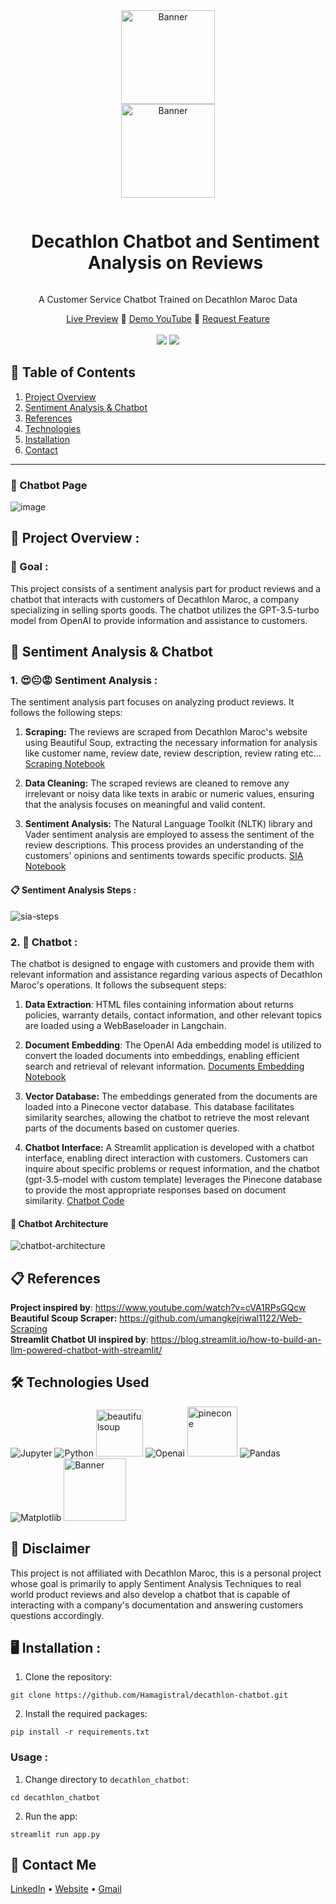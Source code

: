 <div align="center">
  <a href="https://decathlon-chatbot.streamlit.app/">
    <img src="https://github.com/Hamagistral/decathlon-chatbot/assets/66017329/aaffa207-9f03-42b5-8c1b-a0876bc9169b" alt="Banner" width="150"><br>
    <img src="https://upload.wikimedia.org/wikipedia/commons/thumb/0/08/Decathlon_Logo.png/1200px-Decathlon_Logo.png" alt="Banner" width="150">
  </a>

  <div id="user-content-toc">
    <ul>
      <summary><h1 style="display: inline-block;">Decathlon Chatbot and Sentiment Analysis on Reviews</h1></summary>
    </ul>
  </div>
  
  <p>A Customer Service Chatbot Trained on Decathlon Maroc Data</p>
    <a href="https://decathlon-chatbot.streamlit.app/" target="_blank">Live Preview</a>
    🏓
    <a href="https://youtu.be/GKkOpEjlfEo" target="_blank">Demo YouTube</a>
    🔮
    <a href="https://github.com/Hamagistral/DataEngineers-Glassdoor/issues" target="_blank">Request Feature</a>
</div>
<br>
<div align="center">
      <a href="https://decathlon-chatbot.streamlit.app/"><img src="https://static.streamlit.io/badges/streamlit_badge_black_white.svg"/></a>
      <img src="https://img.shields.io/github/stars/hamagistral/decathlon-chatbot?color=blue&style=social"/>
</div>

## 📝 Table of Contents

1. [ Project Overview ](#introduction)
2. [ Sentiment Analysis & Chatbot ](#parts)
3. [ References ](#refs)
4. [ Technologies ](#techs)  
5. [ Installation ](#installation)
6.  [ Contact ](#contact)
<hr>

### 💬 Chatbot Page
![image](https://github.com/Hamagistral/decathlon-chatbot/assets/66017329/77945744-652c-4288-bc74-20f9060be7d9)


<a name="introduction"></a>
## 🔬 Project Overview :

### 🎯 Goal :

This project consists of a sentiment analysis part for product reviews and a chatbot that interacts with customers of Decathlon Maroc, a company specializing in selling sports goods. The chatbot utilizes the GPT-3.5-turbo model from OpenAI to provide information and assistance to customers.

<a name="parts"></a>
## 🤖 Sentiment Analysis & Chatbot

### 1. 😍😐😡 Sentiment Analysis :

The sentiment analysis part focuses on analyzing product reviews. It follows the following steps:

1. **Scraping:** The reviews are scraped from Decathlon Maroc's website using Beautiful Soup, extracting the necessary information for analysis like customer name, review date, review description, review rating etc... [Scraping Notebook](https://github.com/Hamagistral/decathlon-chatbot/blob/master/decathlon_scraper/scraper.ipynb)

2. **Data Cleaning:** The scraped reviews are cleaned to remove any irrelevant or noisy data like texts in arabic or numeric values, ensuring that the analysis focuses on meaningful and valid content.

3. **Sentiment Analysis:** The Natural Language Toolkit (NLTK) library and Vader sentiment analysis are employed to assess the sentiment of the review descriptions. This process provides an understanding of the customers' opinions and sentiments towards specific products. [SIA Notebook](https://github.com/Hamagistral/decathlon-chatbot/blob/master/notebook/decathlon-sentiment-analysis.ipynb)

#### 📋 Sentiment Analysis Steps :

![sia-steps](https://github.com/Hamagistral/decathlon-chatbot/assets/66017329/96b474a9-78bd-442d-9ded-34176f3bd7e6)

### 2. 💬 Chatbot :

The chatbot is designed to engage with customers and provide them with relevant information and assistance regarding various aspects of Decathlon Maroc's operations. It follows the subsequent steps:

1. **Data Extraction**: HTML files containing information about returns policies, warranty details, contact information, and other relevant topics are loaded using a WebBaseloader in Langchain.

2. **Document Embedding**: The OpenAI Ada embedding model is utilized to convert the loaded documents into embeddings, enabling efficient search and retrieval of relevant information. [Documents Embedding Notebook](https://github.com/Hamagistral/decathlon-chatbot/blob/master/notebook/embeddings.ipynb)

3. **Vector Database:** The embeddings generated from the documents are loaded into a Pinecone vector database. This database facilitates similarity searches, allowing the chatbot to retrieve the most relevant parts of the documents based on customer queries.

4. **Chatbot Interface:** A Streamlit application is developed with a chatbot interface, enabling direct interaction with customers. Customers can inquire about specific problems or request information, and the chatbot (gpt-3.5-model with custom template) leverages the Pinecone database to provide the most appropriate responses based on document similarity. [Chatbot Code](https://github.com/Hamagistral/decathlon-chatbot/blob/master/decathlon_chatbot/chatbot.py)

#### 📝 Chatbot Architecture

![chatbot-architecture](https://github.com/Hamagistral/decathlon-chatbot/assets/66017329/fbb158ad-7b8d-4a4f-a6da-94abf138bc8c)

<a name="refs"></a>
## 📋 References

**Project inspired by**: https://www.youtube.com/watch?v=cVA1RPsGQcw  
**Beautiful Scoup Scraper:** https://github.com/umangkejriwal1122/Web-Scraping  
**Streamlit Chatbot UI inspired by**: https://blog.streamlit.io/how-to-build-an-llm-powered-chatbot-with-streamlit/

<a name="techs"></a>
## 🛠️ Technologies Used

![Jupyter](https://img.shields.io/badge/Made%20with-Jupyter-orange?style=for-the-badge&logo=Jupyter)
![Python](https://img.shields.io/badge/python-3670A0?style=for-the-badge&logo=python&logoColor=ffdd54)
<img src="https://www.jeveuxetredatascientist.fr/wp-content/uploads/2022/06/BeautifulSoup-1080x428.jpg" alt="beautifulsoup" width="75">
![Openai](https://img.shields.io/badge/OpenAI-412991.svg?style=for-the-badge&logo=OpenAI&logoColor=white)
<img src="https://www.datanami.com/wp-content/uploads/2022/03/pinecone_logo.png" alt="pinecone" width="80">
![Pandas](https://img.shields.io/badge/pandas-%23150458.svg?style=for-the-badge&logo=pandas&logoColor=white)
![Matplotlib](https://img.shields.io/badge/Matplotlib-%23ffffff.svg?style=for-the-badge&logo=Matplotlib&logoColor=black)
<img src="https://user-images.githubusercontent.com/66017329/223900076-e1d5c1e5-7c4d-4b73-84e7-ae7d66149bc6.png" alt="Banner" width="100">

## 🚨 Disclaimer

This project is not affiliated with Decathlon Maroc, this is a personal project whose goal is primarily to apply Sentiment Analysis Techniques to real world product reviews and also develop a chatbot that is capable of interacting with a company's documentation and answering customers questions accordingly.

<a name="installation"></a>
## 🖥️ Installation : 
1. Clone the repository:

```git clone https://github.com/Hamagistral/decathlon-chatbot.git```

2. Install the required packages:

```pip install -r requirements.txt```

### Usage : 

1. Change directory to `decathlon_chatbot`:

```cd decathlon_chatbot```

2. Run the app:

```streamlit run app.py```

<a name="contact"></a>
## 📨 Contact Me

[LinkedIn](https://www.linkedin.com/in/hamza-elbelghiti/) •
[Website](https://Hamagistral.me) •
[Gmail](hamza.lbelghiti@gmail.com)
